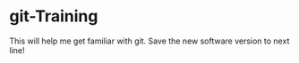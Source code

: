 # git-Training
This will help me get familiar with git.
Save the new software version to next line!
